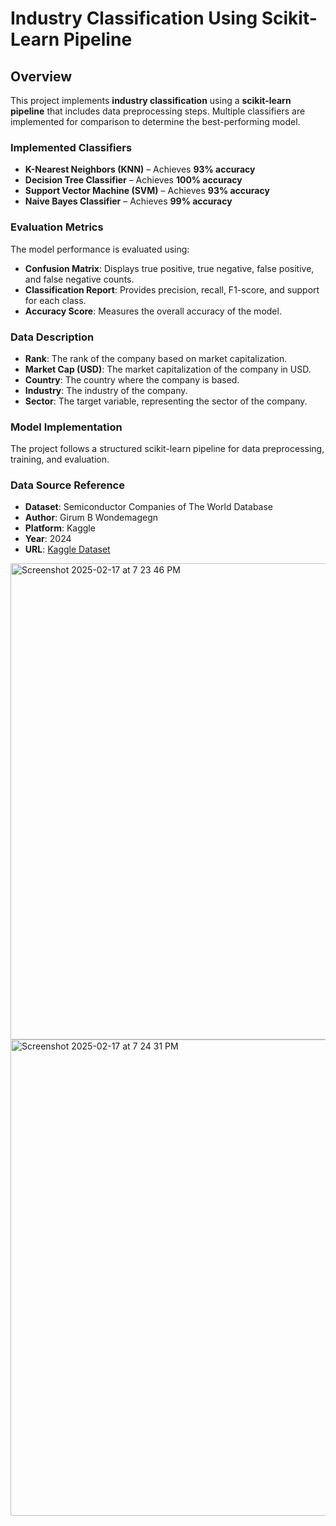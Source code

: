 # Industry Classification Using Scikit-Learn Pipeline  

## **Overview**  
This project implements **industry classification** using a **scikit-learn pipeline** that includes data preprocessing steps. Multiple classifiers are implemented for comparison to determine the best-performing model.  

### **Implemented Classifiers**  
- **K-Nearest Neighbors (KNN)** – Achieves **93% accuracy**  
- **Decision Tree Classifier** – Achieves **100% accuracy**  
- **Support Vector Machine (SVM)** – Achieves **93% accuracy**  
- **Naive Bayes Classifier** – Achieves **99% accuracy**  

### **Evaluation Metrics**  
The model performance is evaluated using:  
- **Confusion Matrix**: Displays true positive, true negative, false positive, and false negative counts.  
- **Classification Report**: Provides precision, recall, F1-score, and support for each class.  
- **Accuracy Score**: Measures the overall accuracy of the model.  

### **Data Description**  
- **Rank**: The rank of the company based on market capitalization.  
- **Market Cap (USD)**: The market capitalization of the company in USD.  
- **Country**: The country where the company is based.  
- **Industry**: The industry of the company.  
- **Sector**: The target variable, representing the sector of the company.  

### **Model Implementation**  
The project follows a structured scikit-learn pipeline for data preprocessing, training, and evaluation.  

### **Data Source Reference**  
- **Dataset**: Semiconductor Companies of The World Database  
- **Author**: Girum B Wondemagegn  
- **Platform**: Kaggle  
- **Year**: 2024  
- **URL**: [Kaggle Dataset](https://www.kaggle.com/datasets/girumwondemagegn/semiconductor-companies-of-the-world-by-market-cap/data)  

<img width="762" alt="Screenshot 2025-02-17 at 7 23 46 PM" src="https://github.com/user-attachments/assets/72446e9b-6e98-46c6-9f83-3dc397d1fc05" />

<img width="762" alt="Screenshot 2025-02-17 at 7 24 31 PM" src="https://github.com/user-attachments/assets/931edd62-1598-4ced-8ebf-b35d9fa2fdef" />

